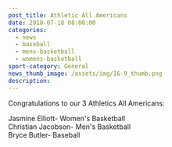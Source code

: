 ```yaml
---
post_title: Athletic All Americans
date: 2018-07-18 08:00:00
categories:
  - news
  - baseball
  - mens-basketball
  - womens-basketball
sport-category: General
news_thumb_image: /assets/img/16-9_thumb.png
description:
---
```


Congratulations to our 3 Athletics All Americans:

Jasmine Elliott- Women's Basketball<br>Christian Jacobson- Men's Basketball<br>Bryce Butler- Baseball